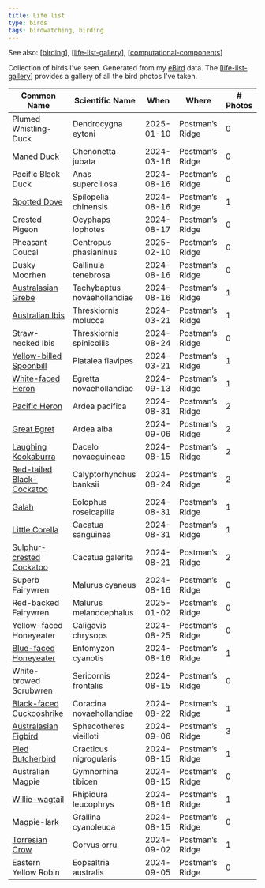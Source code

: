 ```yaml
---
title: Life list
type: birds
tags: birdwatching, birding
---
```


See also: [[birding]], [[life-list-gallery]], [[computational-components]]

Collection of birds I've seen. Generated from my [eBird](https://ebird.org) data. The [[life-list-gallery]] provides a gallery of all the bird photos I've taken.

| Common Name | Scientific Name | When | Where | # Photos |
| -------------|-----------------|----------|-----| ----- |
| Plumed Whistling-Duck | Dendrocygna eytoni | 2025-01-10 | Postman’s Ridge | 0 | 
| Maned Duck | Chenonetta jubata | 2024-03-16 | Postman’s Ridge | 0 | 
| Pacific Black Duck | Anas superciliosa | 2024-08-16 | Postman’s Ridge | 0 | 
| [Spotted Dove](./spottedDove.md) | Spilopelia chinensis | 2024-08-16 | Postman’s Ridge | 1 | 
| Crested Pigeon | Ocyphaps lophotes | 2024-08-17 | Postman’s Ridge | 0 | 
| Pheasant Coucal | Centropus phasianinus | 2025-02-10 | Postman’s Ridge | 0 | 
| Dusky Moorhen | Gallinula tenebrosa | 2024-08-16 | Postman’s Ridge | 0 | 
| [Australasian Grebe](./australasianGrebe.md) | Tachybaptus novaehollandiae | 2024-08-16 | Postman’s Ridge | 1 | 
| [Australian Ibis](./australianIbis.md) | Threskiornis molucca | 2024-03-21 | Postman’s Ridge | 1 | 
| Straw-necked Ibis | Threskiornis spinicollis | 2024-08-24 | Postman’s Ridge | 0 | 
| [Yellow-billed Spoonbill](./yellowbilledSpoonbill.md) | Platalea flavipes | 2024-03-21 | Postman’s Ridge | 1 | 
| [White-faced Heron](./whitefacedHeron.md) | Egretta novaehollandiae | 2024-09-13 | Postman’s Ridge | 1 | 
| [Pacific Heron](./pacificHeron.md) | Ardea pacifica | 2024-08-31 | Postman’s Ridge | 2 | 
| [Great Egret](./greatEgret.md) | Ardea alba | 2024-09-06 | Postman’s Ridge | 2 | 
| [Laughing Kookaburra](./laughingKookaburra.md) | Dacelo novaeguineae | 2024-08-15 | Postman’s Ridge | 2 | 
| [Red-tailed Black-Cockatoo](./redtailedBlackCockatoo.md) | Calyptorhynchus banksii | 2024-08-24 | Postman’s Ridge | 2 | 
| [Galah](./galah.md) | Eolophus roseicapilla | 2024-08-31 | Postman’s Ridge | 1 | 
| [Little Corella](./littleCorella.md) | Cacatua sanguinea | 2024-08-31 | Postman’s Ridge | 1 | 
| [Sulphur-crested Cockatoo](./sulphurcrestedCockatoo.md) | Cacatua galerita | 2024-08-21 | Postman’s Ridge | 2 | 
| Superb Fairywren | Malurus cyaneus | 2024-08-16 | Postman’s Ridge | 0 | 
| Red-backed Fairywren | Malurus melanocephalus | 2025-01-02 | Postman’s Ridge | 0 | 
| Yellow-faced Honeyeater | Caligavis chrysops | 2024-08-25 | Postman’s Ridge | 0 | 
| [Blue-faced Honeyeater](./bluefacedHoneyeater.md) | Entomyzon cyanotis | 2024-08-16 | Postman’s Ridge | 1 | 
| White-browed Scrubwren | Sericornis frontalis | 2024-08-15 | Postman’s Ridge | 0 | 
| [Black-faced Cuckooshrike](./blackfacedCuckooshrike.md) | Coracina novaehollandiae | 2024-08-22 | Postman’s Ridge | 1 | 
| [Australasian Figbird](./australasianFigbird.md) | Sphecotheres vieilloti | 2024-09-06 | Postman’s Ridge | 3 | 
| [Pied Butcherbird](./piedButcherbird.md) | Cracticus nigrogularis | 2024-08-15 | Postman’s Ridge | 1 | 
| Australian Magpie | Gymnorhina tibicen | 2024-08-15 | Postman’s Ridge | 0 | 
| [Willie-wagtail](./williewagtail.md) | Rhipidura leucophrys | 2024-08-16 | Postman’s Ridge | 1 | 
| Magpie-lark | Grallina cyanoleuca | 2024-08-15 | Postman’s Ridge | 0 | 
| [Torresian Crow](./torresianCrow.md) | Corvus orru | 2024-09-02 | Postman’s Ridge | 1 | 
| Eastern Yellow Robin | Eopsaltria australis | 2024-09-05 | Postman’s Ridge | 0 | 

[//begin]: # "Autogenerated link references for markdown compatibility"
[birding]: birding "Birding"
[life-list-gallery]: life-list-gallery "Life list gallery"
[computational-components]: ../../colophon/computational-components "Computational components"
[//end]: # "Autogenerated link references"